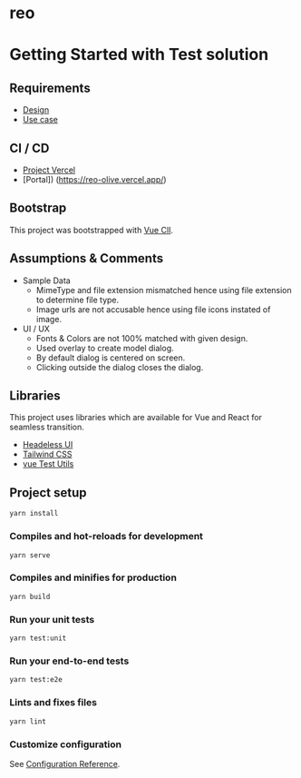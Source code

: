 # reo

# Getting Started with Test solution

## Requirements
- [Design](https://www.figma.com/proto/4v2vqqsnubWyedOb0bZuVU/File-Selector-case?node-id=1%3A1944&viewport=1477%2C398%2C1.2320507764816284&scaling=min-zoom&page-id=0%3A1)
- [Use case](https://reoso.notion.site/File-Selector-case-7fb10e9fa9f242e9b30228dcaca7eb87)

## CI / CD
- [Project Vercel](https://vercel.com/tejassahasrabudhe/reo) 
- [Portal]) (https://reo-olive.vercel.app/)
## Bootstrap
This project was bootstrapped with [Vue ClI](https://cli.vuejs.org/).

## Assumptions & Comments
- Sample Data
  - MimeType and file extension mismatched hence using file extension to determine file type.
  - Image urls are not accusable hence using file icons instated of image.
- UI / UX
  - Fonts & Colors are not 100% matched with given design.
  - Used overlay to create model dialog.
  - By default dialog is centered on screen.
  - Clicking outside the dialog closes the dialog.
## Libraries

This project uses libraries which are available for Vue and React for seamless transition.
- [Headeless UI](https://headlessui.dev)
- [Tailwind CSS](https://tailwindcss.com)
- [vue Test Utils](https://vue-test-utils.vuejs.org/)



## Project setup
```
yarn install
```

### Compiles and hot-reloads for development
```
yarn serve
```

### Compiles and minifies for production
```
yarn build
```

### Run your unit tests
```
yarn test:unit
```

### Run your end-to-end tests
```
yarn test:e2e
```

### Lints and fixes files
```
yarn lint
```

### Customize configuration
See [Configuration Reference](https://cli.vuejs.org/config/).
